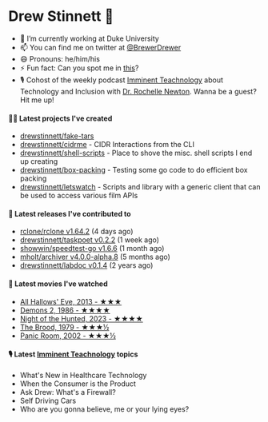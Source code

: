 
# Drew Stinnett 👋

- 🔭 I’m currently working at Duke University
- 📫 You can find me on twitter at [@BrewerDrewer](https://twitter.com/BrewerDrewer)
- 😄 Pronouns: he/him/his
- ⚡ Fun fact: Can you spot me in [this](https://www.youtube.com/watch?v=oL9WnB0qHBA)?
- 🎙 Cohost of the weekly podcast [Imminent Teachnology](https://podcast.imminentteachnology.com/) about Technology and Inclusion with [Dr. Rochelle Newton](https://www.linkedin.com/in/drrochellenewton/). Wanna be a guest? Hit me up!

#### 👨‍💻 Latest projects I've created
- [drewstinnett/fake-tars](https://github.com/drewstinnett/fake-tars)
- [drewstinnett/cidrme](https://github.com/drewstinnett/cidrme) - CIDR Interactions from the CLI
- [drewstinnett/shell-scripts](https://github.com/drewstinnett/shell-scripts) - Place to shove the misc. shell scripts I end up creating
- [drewstinnett/box-packing](https://github.com/drewstinnett/box-packing) - Testing some go code to do efficient box packing
- [drewstinnett/letswatch](https://github.com/drewstinnett/letswatch) - Scripts and library with a generic client that can be used to access various film APIs

#### 🚀 Latest releases I've contributed to
- [rclone/rclone v1.64.2](https://github.com/rclone/rclone/releases/tag/v1.64.2) (4 days ago)
- [drewstinnett/taskpoet v0.2.2](https://github.com/drewstinnett/taskpoet/releases/tag/v0.2.2) (1 week ago)
- [showwin/speedtest-go v1.6.6](https://github.com/showwin/speedtest-go/releases/tag/v1.6.6) (1 month ago)
- [mholt/archiver v4.0.0-alpha.8](https://github.com/mholt/archiver/releases/tag/v4.0.0-alpha.8) (5 months ago)
- [drewstinnett/labdoc v0.1.4](https://github.com/drewstinnett/labdoc/releases/tag/v0.1.4) (2 years ago)

#### 🍿 Latest movies I've watched
- [All Hallows&#39; Eve, 2013 - ★★★](https://letterboxd.com/mondodrew/film/all-hallows-eve/)
- [Demons 2, 1986 - ★★★★](https://letterboxd.com/mondodrew/film/demons-2/)
- [Night of the Hunted, 2023 - ★★★★](https://letterboxd.com/mondodrew/film/night-of-the-hunted/)
- [The Brood, 1979 - ★★★½](https://letterboxd.com/mondodrew/film/the-brood/)
- [Panic Room, 2002 - ★★★½](https://letterboxd.com/mondodrew/film/panic-room/)

#### 🎙 Latest [Imminent Teachnology](https://podcast.imminentteachnology.com/) topics
- What&#39;s New in Healthcare Technology
- When the Consumer is the Product
- Ask Drew: What&#39;s a Firewall?
- Self Driving Cars
- Who are you gonna believe, me or your lying eyes?
